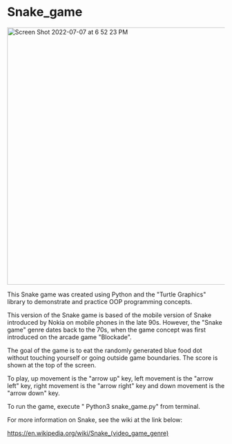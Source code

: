 # Snake_game

<img width="597" alt="Screen Shot 2022-07-07 at 6 52 23 PM" src="https://user-images.githubusercontent.com/76194492/177884565-4f107c8b-0f72-4b7b-80bb-1e2fbd20e388.png">


This Snake game was created using Python and the "Turtle Graphics" library to demonstrate and practice OOP programming concepts.

This version of the Snake game is based of the mobile version of Snake introduced by Nokia on mobile phones in the late 90s. However, the "Snake game" genre dates back to the 70s, when the game concept was first introduced on the arcade game "Blockade". 

The goal of the game is to eat the randomly generated blue food dot without touching yourself or going outside game boundaries. The score is shown at the top of the screen. 

To play, up movement is the "arrow up" key, left movement is  the "arrow left" key, right movement is the "arrow right" key and down movement is the "arrow down" key. 

To run the game, execute " Python3 snake_game.py" from terminal.

For more information on Snake, see the wiki at the link below:

https://en.wikipedia.org/wiki/Snake_(video_game_genre)



